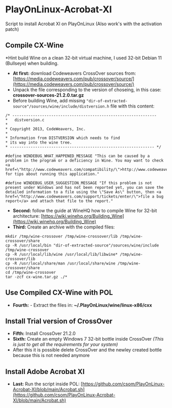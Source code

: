 # PlayOnLinux-Acrobat-XI
Script to install Acrobat XI on PlayOnLinux (Also work's with the activation patch)


## Compile CX-Wine  
*Hint build Wine on a clean 32-bit virtual machine, I used 32-bit Debian 11 (Bullseye) when building.

- **At first:** download Codeweavers CrossOver sources from: [https://media.codeweavers.com/pub/crossover/source/](https://media.codeweavers.com/pub/crossover/source/)
- Unpack the file corresponding to the version of choseing, in this case: **crossover-sources-21.2.0.tar.gz**
- Before building Wine, add missing ```"dir-of-extracted-source"/sources/wine/include/distversion.h``` file with this content:
```
/* ---------------------------------------------------------------
*   distversion.c
*
* Copyright 2013, CodeWeavers, Inc.
*
* Information from DISTVERSION which needs to find
* its way into the wine tree.
* --------------------------------------------------------------- */

#define WINDEBUG_WHAT_HAPPENED_MESSAGE "This can be caused by a problem in the program or a deficiency in Wine. You may want to check <a href=\"http://www.codeweavers.com/compatibility/\">http://www.codeweavers.com/compatibility/</a> for tips about running this application."

#define WINDEBUG_USER_SUGGESTION_MESSAGE "If this problem is not present under Windows and has not been reported yet, you can save the detailed information to a file using the \"Save As\" button, then <a href=\"http://www.codeweavers.com/support/tickets/enter/\">file a bug report</a> and attach that file to the report."
```
- **Second:** follow the guide at WineHQ how to compile Wine for 32-bit architecture: [https://wiki.winehq.org/Building_Wine](https://wiki.winehq.org/Building_Wine)  
- **Third:** Create an archive with the compiled files:
```
mkdir /tmp/wine-crossover /tmp/wine-crossover/lib /tmp/wine-crossover/share
cp -R /usr/local/bin "dir-of-extracted-source"/sources/wine/include /tmp/wine-crossover
cp -R /usr/local/lib/wine /usr/local/lib/libwine* /tmp/wine-crossover/lib
cp -R /usr/local/share/man /usr/local/share/wine /tmp/wine-crossover/share
cd /tmp/wine-crossover
tar -zcf cx-wine.tar.gz ./*
```

## Use Compiled CX-Wine with POL

- **Fourth:** - Extract the files in: **~/.PlayOnLinux/wine/linux-x86/cxx**


## Install Trial version of CrossOver

- **Fifth:** Install CrossOver 21.2.0
- **Sixth:** Create an empty Windows 7 32-bit bottle inside CrossOver _(This is just to get all the requirements for your system)_
- After this it is possible delete CrossOver and the newley created bottle because this is not needed anymore


## Install Adobe Acrobat XI
- **Last:** Run the script inside POL: [https://github.com/csom/PlayOnLinux-Acrobat-XI/blob/main/Acrobat.sh](https://github.com/csom/PlayOnLinux-Acrobat-XI/blob/main/Acrobat.sh)
